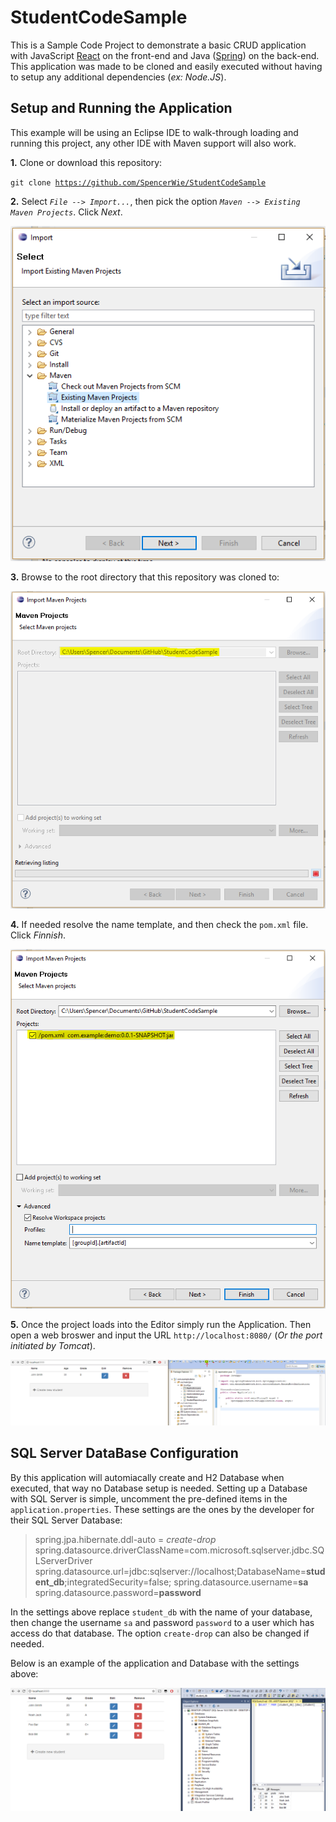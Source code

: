 # StudentCodeSample

This is a Sample Code Project to demonstrate a basic CRUD application with JavaScript [React](https://reactjs.org/) on the front-end and Java ([Spring](https://spring.io/)) on the back-end. This application was made to be cloned and easily executed without having to setup any additional dependencies (*ex: Node.JS*).

<h2>Setup and Running the Application</h2>

This example will be using an Eclipse IDE to walk-through loading and running this project, any other IDE with Maven support will also work.


**1.** Clone or download this repository:

<code>git clone https://github.com/SpencerWie/StudentCodeSample</code>
 

**2.** Select *`File --> Import...`*, then pick the option *`Maven --> Existing Maven Projects`*. Click *Next*.

<img src="imgs/ImportMaven.PNG" />

**3.** Browse to the root directory that this repository was cloned to:

<img src="imgs/ImportMaven_Root.PNG" />

**4.** If needed resolve the name template, and then check the `pom.xml` file. Click *Finnish*.

<img src="imgs/ImportMaven_pom.PNG">

**5.** Once the project loads into the Editor simply run the Application. Then open a web broswer and input the URL `http://localhost:8080/` (*Or the port initiated by Tomcat*). 

<img src="imgs/AppRun.PNG">

<h2>SQL Server DataBase Configuration</h2>

By this application will automiacally create and H2 Database when executed, that way no Database setup is needed. Setting up a Database with SQL Server is simple, uncomment the pre-defined items in the `application.properties`. These settings are the ones by the developer for their SQL Server Database:

>spring.jpa.hibernate.ddl-auto = *create-drop* 
>spring.datasource.driverClassName=com.microsoft.sqlserver.jdbc.SQLServerDriver
>spring.datasource.url=jdbc:sqlserver://localhost;DatabaseName=**student_db**;integratedSecurity=false;
>spring.datasource.username=**sa**  
>spring.datasource.password=**password**  

In the settings above replace `student_db` with the name of your database, then change the username `sa` and password `password` to a user which has access do that database. The option `create-drop` can also be changed if needed.

Below is an example of the application and Database with the settings above:

<img src="imgs/SQLServer.PNG">
 
